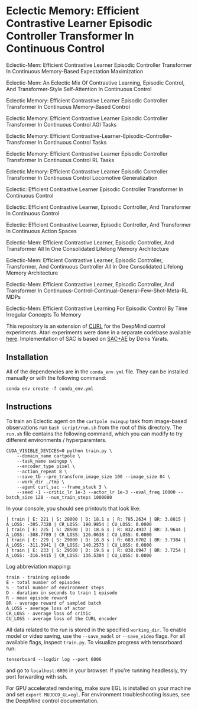 # Eclectic Memory: Efficient Contrastive Learner Episodic Controller Transformer In Continuous Control 

Eclectic-Mem: Efficient Contrastive Learner Episodic Controller Transformer In Continuous Memory-Based Expectation Maximization

Eclectic-Mem: An Eclectic Mix Of Contrastive Learning, Episodic Control, And Transformer-Style Self-Attention In Continuous Control

Eclectic Memory: Efficient Contrastive Learner Episodic Controller Transformer In Continuous Memory-Based Control 

Eclectic Memory: Efficient Contrastive Learner Episodic Controller Transformer In Continuous Control AGI Tasks

Eclectic Memory: Efficient Contrastive-Learner-Episodic-Controller-Transformer In Continuous Control Tasks

Eclectic Memory: Efficient Contrastive Learner Episodic Controller Transformer In Continuous Control RL Tasks

Eclectic Memory: Efficient Contrastive Learner Episodic Controller Transformer In Continuous Control Locomotive Generalization

Eclectic: Efficient Contrastive Learner Episodic Controller Transformer In Continuous Control

Eclectic: Efficient Contrastive Learner, Episodic Controller, And Transformer In Continuous Control

Eclectic: Efficient Contrastive Learner, Episodic Controller, And Transformer In Continuous Action Spaces

Eclectic-Mem: Efficient Contrastive Learner, Episodic Controller, And Transformer All In One Consolidated Lifelong Memory Architecture

Eclectic-Mem: Efficient Contrastive Learner, Episodic Controller, Transformer, And Continuous Controller All In One Consolidated Lifelong Memory Architecture

Eclectic-Mem: Efficient Contrastive Learner, Episodic Controller, And Transformer In Continuous-Control-Continual-General-Few-Shot-Meta-RL MDPs

Eclectic-Mem: Efficient Contrastive Learning For Episodic Control By Time Irregular Concepts To Memory

This repository is an extension of [CURL](https://mishalaskin.github.io/curl/) for the DeepMind control experiments. Atari experiments were done in a separate codebase available [here](https://github.com/aravindsrinivas/curl_rainbow). Implementation of SAC is based on [SAC+AE](https://github.com/denisyarats/pytorch_sac_ae) by Denis Yarats. 

## Installation 

All of the dependencies are in the `conda_env.yml` file. They can be installed manually or with the following command:

```
conda env create -f conda_env.yml
```

## Instructions
To train an Eclectic agent on the `cartpole swingup` task from image-based observations run `bash script/run.sh` from the root of this directory. The `run.sh` file contains the following command, which you can modify to try different environments / hyperparamters.
```
CUDA_VISIBLE_DEVICES=0 python train.py \
    --domain_name cartpole \
    --task_name swingup \
    --encoder_type pixel \
    --action_repeat 8 \
    --save_tb --pre_transform_image_size 100 --image_size 84 \
    --work_dir ./tmp \
    --agent curl_sac --frame_stack 3 \
    --seed -1 --critic_lr 1e-3 --actor_lr 1e-3 --eval_freq 10000 --batch_size 128 --num_train_steps 1000000 
```

In your console, you should see printouts that look like:

```
| train | E: 221 | S: 28000 | D: 18.1 s | R: 785.2634 | BR: 3.8815 | A_LOSS: -305.7328 | CR_LOSS: 190.9854 | CU_LOSS: 0.0000
| train | E: 225 | S: 28500 | D: 18.6 s | R: 832.4937 | BR: 3.9644 | A_LOSS: -308.7789 | CR_LOSS: 126.0638 | CU_LOSS: 0.0000
| train | E: 229 | S: 29000 | D: 18.8 s | R: 683.6702 | BR: 3.7384 | A_LOSS: -311.3941 | CR_LOSS: 140.2573 | CU_LOSS: 0.0000
| train | E: 233 | S: 29500 | D: 19.6 s | R: 838.0947 | BR: 3.7254 | A_LOSS: -316.9415 | CR_LOSS: 136.5304 | CU_LOSS: 0.0000
```

Log abbreviation mapping:

```
train - training episode
E - total number of episodes 
S - total number of environment steps
D - duration in seconds to train 1 episode
R - mean episode reward
BR - average reward of sampled batch
A_LOSS - average loss of actor
CR_LOSS - average loss of critic
CU_LOSS - average loss of the CURL encoder
```

All data related to the run is stored in the specified `working_dir`. To enable model or video saving, use the `--save_model` or `--save_video` flags. For all available flags, inspect `train.py`. To visualize progress with tensorboard run:

```
tensorboard --logdir log --port 6006
```

and go to `localhost:6006` in your browser. If you're running headlessly, try port forwarding with ssh. 

For GPU accelerated rendering, make sure EGL is installed on your machine and set `export MUJOCO_GL=egl`. For environment troubleshooting issues, see the DeepMind control documentation.
